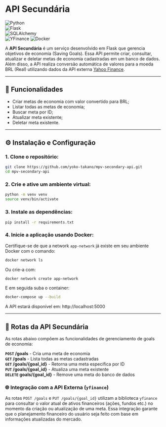 # API Secundária
![Python](https://img.shields.io/badge/Python-3776AB?style=for-the-badge&logo=python&logoColor=white)  
![Flask](https://img.shields.io/badge/Flask-000000?style=for-the-badge&logo=flask&logoColor=white)  
![SQLAlchemy](https://img.shields.io/badge/SQLAlchemy-FFCA28?style=for-the-badge&logo=sqlalchemy&logoColor=black)  
![YFinance](https://img.shields.io/badge/YFinance-purple?style=for-the-badge)
![Docker](https://img.shields.io/badge/Docker-2496ED?style=for-the-badge&logo=docker&logoColor=white)

A **API Secundária** é um serviço desenvolvido em Flask que gerencia objetivos de economia (Saving Goals). 
Essa API permite criar, consultar, atualizar e deletar metas de economia cadastradas em um banco de dados. 
Além disso, a API realiza conversão automática de valores para a moeda BRL (Real) utilizando dados da API 
externa [Yahoo Finance](https://pypi.org/project/yfinance/).

---

## 🚀 Funcionalidades

- Criar metas de economia com valor convertido para BRL;
- Listar todas as metas de economia;
- Buscar meta por ID;
- Atualizar meta existente;
- Deletar meta existente.

---

## ⚙️ Instalação e Configuração

### 1. Clone o repositório:
```bash
git clone https://github.com/yoko-takano/mpv-secondary-api.git
cd mpv-secondary-api
```

### 2. Crie e ative um ambiente virtual:

```bash
python -m venv venv
source venv/bin/activate
```

### 3. Instale as dependências:

```bash
pip install -r requirements.txt
```

### 4. Inicie a aplicação usando Docker:

Certifique-se de que a network `app-network` já existe em seu ambiente Docker com o comando:

```bash
docker network ls
```

Ou crie-a com:

```bash
docker network create app-network
```

E em seguida suba o container:
```bash
docker-compose up --build
```

A API estará disponível em: http://localhost:5000

---

## 📌 Rotas da API Secundária 

As rotas abaixo compõem as funcionalidades de gerenciamento de goals de economia:

**`POST` /goals** - Cria uma meta de economia  
**`GET` /goals** - Lista todas as metas cadastradas  
**`GET` /goals/{goal_id}** - Retorna uma meta específica por ID  
**`PUT` /goals/{goal_id}** - Atualiza uma meta existente  
**`DELETE` goals/{goal_id}** - Remove uma meta do banco de dados  

### 🌐 Integração com a API Externa (`yfinance`)

As rotas `POST /goals` e `PUT /goals/{goal_id}` utilizam a biblioteca `yfinance` para consultar 
o valor atual de ativos financeiros (ações, fundos etc.) no momento da criação ou atualização de uma meta. 
Essa integração garante que o planejamento financeiro do usuário seja feito com base em informações 
atualizadas do mercado.
